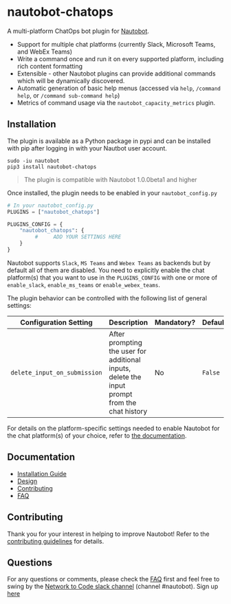 # nautobot-chatops

A multi-platform ChatOps bot plugin for [Nautobot](https://github.com/nautobot/nautobot).

- Support for multiple chat platforms (currently Slack, Microsoft Teams, and WebEx Teams)
- Write a command once and run it on every supported platform, including rich content formatting
- Extensible - other Nautobot plugins can provide additional commands which will be dynamically discovered.
- Automatic generation of basic help menus (accessed via `help`, `/command help`, or `/command sub-command help`)
- Metrics of command usage via the `nautobot_capacity_metrics` plugin.

## Installation

The plugin is available as a Python package in pypi and can be installed with pip after logging in with your Nautbot user account.

```shell
sudo -iu nautobot
pip3 install nautobot-chatops
```

> The plugin is compatible with Nautobot 1.0.0beta1 and higher

Once installed, the plugin needs to be enabled in your `nautobot_config.py`

```python
# In your nautobot_config.py
PLUGINS = ["nautobot_chatops"]

PLUGINS_CONFIG = {
    "nautobot_chatops": {
         #     ADD YOUR SETTINGS HERE
    }
}
```

Nautobot supports `Slack`, `MS Teams` and `Webex Teams` as backends but by default all of them are disabled. You need to explicitly enable the chat platform(s) that you want to use in the `PLUGINS_CONFIG` with one or more of `enable_slack`, `enable_ms_teams` or `enable_webex_teams`. 

The plugin behavior can be controlled with the following list of general settings:

| Configuration Setting        | Description | Mandatory? | Default |
| ---------------------------- | ----------- | ---------- | ------- |
| `delete_input_on_submission` | After prompting the user for additional inputs, delete the input prompt from the chat history | No | `False` |

For details on the platform-specific settings needed to enable Nautobot for the chat platform(s) of your choice, refer to [the documentation](docs/chat_setup.md).

## Documentation

- [Installation Guide](docs/chat_setup.md)
- [Design](docs/design.md)
- [Contributing](docs/contributing.md)
- [FAQ](docs/FAQ.md)

## Contributing

Thank you for your interest in helping to improve Nautobot!
Refer to the [contributing guidelines](docs/contributing.md) for details.

## Questions

For any questions or comments, please check the [FAQ](docs/FAQ.md) first and feel free to swing by the [Network to Code slack channel](https://networktocode.slack.com/) (channel #nautobot).
Sign up [here](http://slack.networktocode.com/)
